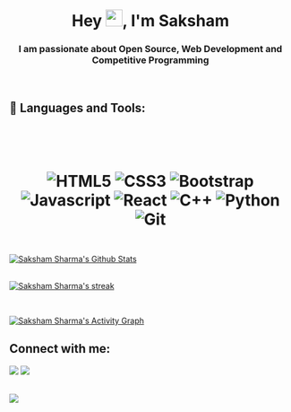 
<h1 align="center">Hey <img src="https://raw.githubusercontent.com/MartinHeinz/MartinHeinz/master/wave.gif" width="30px">, I'm Saksham</h1>
<h3 align="center">I am passionate about Open Source, Web Development and Competitive Programming</h3>
<br>

## 🚀 Languages and Tools:

<h1 align = "center">

<br>

![HTML5](https://img.shields.io/badge/-html5-d9534f?style=for-the-badge&logo=html5&logoColor=white)
![CSS3](https://img.shields.io/badge/-css3-1572B6?style=for-the-badge&logo=css3&logoColor=white)
![Bootstrap](https://img.shields.io/badge/-bootstrap-5448C8?style=for-the-badge&logo=bootstrap&logoColor=white)
![Javascript](https://img.shields.io/badge/-javascript-FFED66?style=for-the-badge&logo=javascript&logoColor=black)
![React](https://img.shields.io/badge/-react-white?style=for-the-badge&logo=react&logoColor=61DBFB)
![C++](https://img.shields.io/badge/-cpp-5E97D0?style=for-the-badge&logo=cplusplus&logoColor=white)
![Python](https://img.shields.io/badge/-Python-FFD43B?style=for-the-badge&logo=python&logoColor=4B8BBE)
![Git](https://img.shields.io/badge/-git-F1502F?style=for-the-badge&logo=git&logoColor=white)
</h1>



  <br/>
    <a href="https://github.com/sakkshm26/github-readme-stats"><img alt="Saksham Sharma's Github Stats" src="https://github-readme-stats.vercel.app/api?username=sakkshm26&show_icons=true&count_private=true&theme=react&hide_border=true&bg_color=0D1117" /></a>
 
  <br/>

<br/>


<p align="left">
    <a href="https://github.com/sakkshm26/github-readme-streak-stats">
        <img title="🔥 Get streak stats for your profile at git.io/streak-stats" alt="Saksham Sharma's streak" src="https://github-readme-streak-stats.herokuapp.com/?user=sakkshm26&theme=react&hide_border=true&stroke=0000&background=0D1117"/>
    </a>
</p>
<br/>

<a href="https://github.com/sakkshm26/github-readme-activity-graph"><img alt="Saksham Sharma's Activity Graph" src="https://activity-graph.herokuapp.com/graph?username=sakkshm26&bg_color=0D1117&color=5BCDEC&line=5BCDEC&point=FFFFFF&hide_border=true" /></a>

## Connect with me:
<p align="left">

<a href = "https://www.linkedin.com/in/sakshamsharma630/"><img src="https://img.icons8.com/fluent/48/000000/linkedin.png"/></a>
<a href = "https://twitter.com/sakkshm_"><img src="https://img.icons8.com/fluent/48/000000/twitter.png"/></a>

</p>

<br>

<a href="https://github.com/sakkshm26/github-profile-views-counter">
    <img src="https://komarev.com/ghpvc/?username=sakkshm26">
</a>